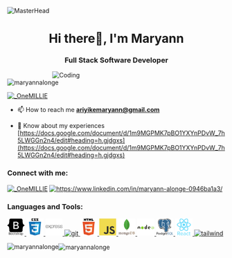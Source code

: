 ![MasterHead](https://miro.medium.com/max/1400/1*OxT7UjIwhklKE8d8SFyo7g.gif)
<h1 align="center">Hi there👋, I'm Maryann</h1>
<h3 align="center">Full Stack Software Developer</h3>
<img align="right" alt="Coding" width="400" src="https://cdnb.artstation.com/p/assets/images/images/028/991/999/original/anna-havrylyukh-.gif?1596125112">

<p align="left"> <img src="https://komarev.com/ghpvc/?username=maryannalonge&label=Profile%20views&color=0e75b6&style=flat" alt="maryannalonge" /> </p>

<p align="left"> <a href="https://twitter.com/_OneMILLIE?t=ybhC5ApzZ7CKEYLZQ-N7Lw&s=09" target="blank"><img src="https://img.shields.io/twitter/follow/_OneMILLIE?logo=twitter&style=for-the-badge" alt="_OneMILLIE" /></a> </p>

- 📫 How to reach me **ariyikemaryann@gmail.com**

- 📄 Know about my experiences [https://docs.google.com/document/d/1m9MGPMK7pBO1YXYnPDvW_7h5LWGGn2n4/edit#heading=h.gjdgxs](https://docs.google.com/document/d/1m9MGPMK7pBO1YXYnPDvW_7h5LWGGn2n4/edit#heading=h.gjdgxs)

<h3 align="left">Connect with me:</h3>
<p align="left">
<a href="https://twitter.com/_OneMILLIE" target="blank"><img align="center" src="https://raw.githubusercontent.com/rahuldkjain/github-profile-readme-generator/master/src/images/icons/Social/twitter.svg" alt="_OneMILLIE" height="30" width="40" /></a>
<a href="https://www.linkedin.com/in/maryann-alonge-0946ba1a3/" target="blank"><img align="center" src="https://raw.githubusercontent.com/rahuldkjain/github-profile-readme-generator/master/src/images/icons/Social/linked-in-alt.svg" alt="https://www.linkedin.com/in/maryann-alonge-0946ba1a3/" height="30" width="40" /></a>
</p>

<h3 align="left">Languages and Tools:</h3>
<p align="left"> <a href="https://getbootstrap.com" target="_blank" rel="noreferrer"> <img src="https://raw.githubusercontent.com/devicons/devicon/master/icons/bootstrap/bootstrap-plain-wordmark.svg" alt="bootstrap" width="40" height="40"/> </a> <a href="https://www.w3schools.com/css/" target="_blank" rel="noreferrer"> <img src="https://raw.githubusercontent.com/devicons/devicon/master/icons/css3/css3-original-wordmark.svg" alt="css3" width="40" height="40"/> </a> <a href="https://expressjs.com" target="_blank" rel="noreferrer"> <img src="https://raw.githubusercontent.com/devicons/devicon/master/icons/express/express-original-wordmark.svg" alt="express" width="40" height="40"/> </a> <a href="https://git-scm.com/" target="_blank" rel="noreferrer"> <img src="https://www.vectorlogo.zone/logos/git-scm/git-scm-icon.svg" alt="git" width="40" height="40"/> </a> <a href="https://www.w3.org/html/" target="_blank" rel="noreferrer"> <img src="https://raw.githubusercontent.com/devicons/devicon/master/icons/html5/html5-original-wordmark.svg" alt="html5" width="40" height="40"/> </a> <a href="https://developer.mozilla.org/en-US/docs/Web/JavaScript" target="_blank" rel="noreferrer"> <img src="https://raw.githubusercontent.com/devicons/devicon/master/icons/javascript/javascript-original.svg" alt="javascript" width="40" height="40"/> </a> <a href="https://www.mongodb.com/" target="_blank" rel="noreferrer"> <img src="https://raw.githubusercontent.com/devicons/devicon/master/icons/mongodb/mongodb-original-wordmark.svg" alt="mongodb" width="40" height="40"/> </a> <a href="https://nodejs.org" target="_blank" rel="noreferrer"> <img src="https://raw.githubusercontent.com/devicons/devicon/master/icons/nodejs/nodejs-original-wordmark.svg" alt="nodejs" width="40" height="40"/> </a> <a href="https://www.postgresql.org" target="_blank" rel="noreferrer"> <img src="https://raw.githubusercontent.com/devicons/devicon/master/icons/postgresql/postgresql-original-wordmark.svg" alt="postgresql" width="40" height="40"/> </a> <a href="https://reactjs.org/" target="_blank" rel="noreferrer"> <img src="https://raw.githubusercontent.com/devicons/devicon/master/icons/react/react-original-wordmark.svg" alt="react" width="40" height="40"/> </a> <a href="https://tailwindcss.com/" target="_blank" rel="noreferrer"> <img src="https://www.vectorlogo.zone/logos/tailwindcss/tailwindcss-icon.svg" alt="tailwind" width="40" height="40"/> </a> </p>

<p><img align="left"src="https://github-readme-stats.vercel.app/api?username=maryannalonge&show_icons=true&locale=en&layout=compact" alt="maryannalonge" /></p>


<p><img align="center" src="https://github-readme-streak-stats.herokuapp.com/?user=maryannalonge&" alt="maryannalonge" /></p>
